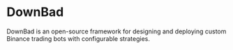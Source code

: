 # DownBad
DownBad is an open-source framework for designing and deploying custom Binance trading bots with configurable strategies.
